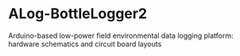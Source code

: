 # ALog-BottleLogger2
Arduino-based low-power field environmental data logging platform: hardware schematics and circuit board layouts
